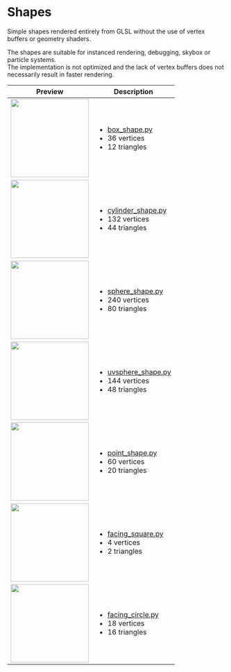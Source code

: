 # Shapes

Simple shapes rendered entirely from GLSL without the use of vertex buffers or geometry shaders.

The shapes are suitable for instanced rendering, debugging, skybox or particle systems.<br>
The implementation is not optimized and the lack of vertex buffers does not necessarily result in faster rendering.

| Preview | Description |
| --- | --- |
| <a href="#shapes"><img src="https://github.com/szabolcsdombi/zengl-example-images/raw/examples/shapes/box_shape.png" width="180" /></a> | <ul><li>[box_shape.py](https://github.com/szabolcsdombi/zengl/blob/main/examples/shapes_from_glsl/box_shape.py)</li><li>36 vertices</li><li>12 triangles</li></ul> |
| <a href="#shapes"><img src="https://github.com/szabolcsdombi/zengl-example-images/raw/examples/shapes/cylinder_shape.png" width="180" /></a> | <ul><li>[cylinder_shape.py](https://github.com/szabolcsdombi/zengl/blob/main/examples/shapes_from_glsl/cylinder_shape.py)</li><li>132 vertices</li><li>44 triangles</li></ul> |
| <a href="#shapes"><img src="https://github.com/szabolcsdombi/zengl-example-images/raw/examples/shapes/sphere_shape.png" width="180" /></a> | <ul><li>[sphere_shape.py](https://github.com/szabolcsdombi/zengl/blob/main/examples/shapes_from_glsl/sphere_shape.py)</li><li>240 vertices</li><li>80 triangles</li></ul> |
| <a href="#shapes"><img src="https://github.com/szabolcsdombi/zengl-example-images/raw/examples/shapes/uvsphere_shape.png" width="180" /></a> | <ul><li>[uvsphere_shape.py](https://github.com/szabolcsdombi/zengl/blob/main/examples/shapes_from_glsl/uvsphere_shape.py)</li><li>144 vertices</li><li>48 triangles</li></ul> |
| <a href="#shapes"><img src="https://github.com/szabolcsdombi/zengl-example-images/raw/examples/shapes/point_shape.png" width="180" /></a> | <ul><li>[point_shape.py](https://github.com/szabolcsdombi/zengl/blob/main/examples/shapes_from_glsl/point_shape.py)</li><li>60 vertices</li><li>20 triangles</li></ul> |
| <a href="#shapes"><img src="https://github.com/szabolcsdombi/zengl-example-images/raw/examples/shapes/facing_square.png" width="180" /></a> | <ul><li>[facing_square.py](https://github.com/szabolcsdombi/zengl/blob/main/examples/shapes_from_glsl/facing_square.py)</li><li>4 vertices</li><li>2 triangles</li></ul> |
| <a href="#shapes"><img src="https://github.com/szabolcsdombi/zengl-example-images/raw/examples/shapes/facing_circle.png" width="180" /></a> | <ul><li>[facing_circle.py](https://github.com/szabolcsdombi/zengl/blob/main/examples/shapes_from_glsl/facing_circle.py)</li><li>18 vertices</li><li>16 triangles</li></ul> |
